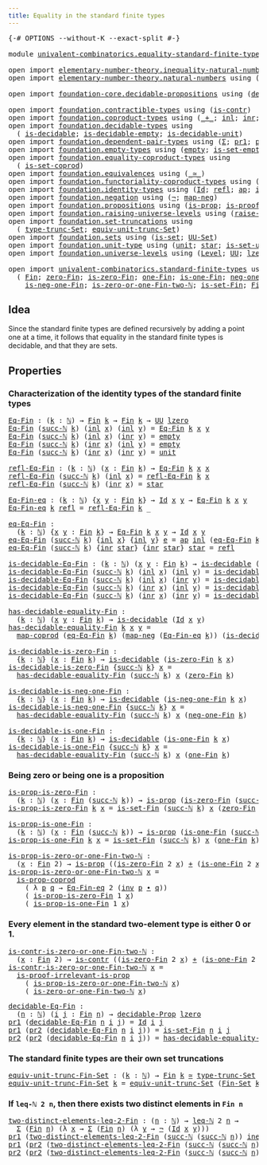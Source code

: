 ```yaml
---
title: Equality in the standard finite types
---
```


<pre class="Agda"><a id="63" class="Symbol">{-#</a> <a id="67" class="Keyword">OPTIONS</a> <a id="75" class="Pragma">--without-K</a> <a id="87" class="Pragma">--exact-split</a> <a id="101" class="Symbol">#-}</a>

<a id="106" class="Keyword">module</a> <a id="113" href="univalent-combinatorics.equality-standard-finite-types.html" class="Module">univalent-combinatorics.equality-standard-finite-types</a> <a id="168" class="Keyword">where</a>

<a id="175" class="Keyword">open</a> <a id="180" class="Keyword">import</a> <a id="187" href="elementary-number-theory.inequality-natural-numbers.html" class="Module">elementary-number-theory.inequality-natural-numbers</a> <a id="239" class="Keyword">using</a> <a id="245" class="Symbol">(</a><a id="246" href="elementary-number-theory.inequality-natural-numbers.html#1662" class="Function">leq-ℕ</a><a id="251" class="Symbol">)</a>
<a id="253" class="Keyword">open</a> <a id="258" class="Keyword">import</a> <a id="265" href="elementary-number-theory.natural-numbers.html" class="Module">elementary-number-theory.natural-numbers</a> <a id="306" class="Keyword">using</a> <a id="312" class="Symbol">(</a><a id="313" href="elementary-number-theory.natural-numbers.html#1548" class="Datatype">ℕ</a><a id="314" class="Symbol">;</a> <a id="316" href="elementary-number-theory.natural-numbers.html#1569" class="InductiveConstructor">zero-ℕ</a><a id="322" class="Symbol">;</a> <a id="324" href="elementary-number-theory.natural-numbers.html#1582" class="InductiveConstructor">succ-ℕ</a><a id="330" class="Symbol">)</a>

<a id="333" class="Keyword">open</a> <a id="338" class="Keyword">import</a> <a id="345" href="foundation-core.decidable-propositions.html" class="Module">foundation-core.decidable-propositions</a> <a id="384" class="Keyword">using</a> <a id="390" class="Symbol">(</a><a id="391" href="foundation-core.decidable-propositions.html#646" class="Function">decidable-Prop</a><a id="405" class="Symbol">)</a>

<a id="408" class="Keyword">open</a> <a id="413" class="Keyword">import</a> <a id="420" href="foundation.contractible-types.html" class="Module">foundation.contractible-types</a> <a id="450" class="Keyword">using</a> <a id="456" class="Symbol">(</a><a id="457" href="foundation-core.contractible-types.html#1006" class="Function">is-contr</a><a id="465" class="Symbol">)</a>
<a id="467" class="Keyword">open</a> <a id="472" class="Keyword">import</a> <a id="479" href="foundation.coproduct-types.html" class="Module">foundation.coproduct-types</a> <a id="506" class="Keyword">using</a> <a id="512" class="Symbol">(</a><a id="513" href="foundation.coproduct-types.html#1181" class="Datatype Operator">_+_</a><a id="516" class="Symbol">;</a> <a id="518" href="foundation.coproduct-types.html#1249" class="InductiveConstructor">inl</a><a id="521" class="Symbol">;</a> <a id="523" href="foundation.coproduct-types.html#1267" class="InductiveConstructor">inr</a><a id="526" class="Symbol">;</a> <a id="528" href="foundation.coproduct-types.html#5784" class="Function">is-prop-coprod</a><a id="542" class="Symbol">;</a> <a id="544" href="foundation.coproduct-types.html#2610" class="Function">neq-inr-inl</a><a id="555" class="Symbol">)</a>
<a id="557" class="Keyword">open</a> <a id="562" class="Keyword">import</a> <a id="569" href="foundation.decidable-types.html" class="Module">foundation.decidable-types</a> <a id="596" class="Keyword">using</a>
  <a id="604" class="Symbol">(</a> <a id="606" href="foundation.decidable-types.html#1915" class="Function">is-decidable</a><a id="618" class="Symbol">;</a> <a id="620" href="foundation.decidable-types.html#2804" class="Function">is-decidable-empty</a><a id="638" class="Symbol">;</a> <a id="640" href="foundation.decidable-types.html#2736" class="Function">is-decidable-unit</a><a id="657" class="Symbol">)</a>
<a id="659" class="Keyword">open</a> <a id="664" class="Keyword">import</a> <a id="671" href="foundation.dependent-pair-types.html" class="Module">foundation.dependent-pair-types</a> <a id="703" class="Keyword">using</a> <a id="709" class="Symbol">(</a><a id="710" href="foundation-core.dependent-pair-types.html#515" class="Record">Σ</a><a id="711" class="Symbol">;</a> <a id="713" href="foundation-core.dependent-pair-types.html#605" class="Field">pr1</a><a id="716" class="Symbol">;</a> <a id="718" href="foundation-core.dependent-pair-types.html#617" class="Field">pr2</a><a id="721" class="Symbol">)</a>
<a id="723" class="Keyword">open</a> <a id="728" class="Keyword">import</a> <a id="735" href="foundation.empty-types.html" class="Module">foundation.empty-types</a> <a id="758" class="Keyword">using</a> <a id="764" class="Symbol">(</a><a id="765" href="foundation-core.empty-types.html#1057" class="Datatype">empty</a><a id="770" class="Symbol">;</a> <a id="772" href="foundation-core.empty-types.html#2550" class="Function">is-set-empty</a><a id="784" class="Symbol">)</a>
<a id="786" class="Keyword">open</a> <a id="791" class="Keyword">import</a> <a id="798" href="foundation.equality-coproduct-types.html" class="Module">foundation.equality-coproduct-types</a> <a id="834" class="Keyword">using</a>
  <a id="842" class="Symbol">(</a> <a id="844" href="foundation.equality-coproduct-types.html#11021" class="Function">is-set-coprod</a><a id="857" class="Symbol">)</a>
<a id="859" class="Keyword">open</a> <a id="864" class="Keyword">import</a> <a id="871" href="foundation.equivalences.html" class="Module">foundation.equivalences</a> <a id="895" class="Keyword">using</a> <a id="901" class="Symbol">(</a><a id="902" href="foundation-core.equivalences.html#1621" class="Function Operator">_≃_</a><a id="905" class="Symbol">)</a>
<a id="907" class="Keyword">open</a> <a id="912" class="Keyword">import</a> <a id="919" href="foundation.functoriality-coproduct-types.html" class="Module">foundation.functoriality-coproduct-types</a> <a id="960" class="Keyword">using</a> <a id="966" class="Symbol">(</a><a id="967" href="foundation.functoriality-coproduct-types.html#2199" class="Function">map-coprod</a><a id="977" class="Symbol">)</a>
<a id="979" class="Keyword">open</a> <a id="984" class="Keyword">import</a> <a id="991" href="foundation.identity-types.html" class="Module">foundation.identity-types</a> <a id="1017" class="Keyword">using</a> <a id="1023" class="Symbol">(</a><a id="1024" href="foundation-core.identity-types.html#1767" class="Datatype">Id</a><a id="1026" class="Symbol">;</a> <a id="1028" href="foundation-core.identity-types.html#1820" class="InductiveConstructor">refl</a><a id="1032" class="Symbol">;</a> <a id="1034" href="foundation-core.identity-types.html#4003" class="Function">ap</a><a id="1036" class="Symbol">;</a> <a id="1038" href="foundation-core.identity-types.html#2729" class="Function">inv</a><a id="1041" class="Symbol">;</a> <a id="1043" href="foundation-core.identity-types.html#2425" class="Function Operator">_∙_</a><a id="1046" class="Symbol">)</a>
<a id="1048" class="Keyword">open</a> <a id="1053" class="Keyword">import</a> <a id="1060" href="foundation.negation.html" class="Module">foundation.negation</a> <a id="1080" class="Keyword">using</a> <a id="1086" class="Symbol">(</a><a id="1087" href="foundation-core.negation.html#465" class="Function">¬</a><a id="1088" class="Symbol">;</a> <a id="1090" href="foundation-core.negation.html#512" class="Function">map-neg</a><a id="1097" class="Symbol">)</a>
<a id="1099" class="Keyword">open</a> <a id="1104" class="Keyword">import</a> <a id="1111" href="foundation.propositions.html" class="Module">foundation.propositions</a> <a id="1135" class="Keyword">using</a> <a id="1141" class="Symbol">(</a><a id="1142" href="foundation-core.propositions.html#1309" class="Function">is-prop</a><a id="1149" class="Symbol">;</a> <a id="1151" href="foundation-core.propositions.html#3047" class="Function">is-proof-irrelevant-is-prop</a><a id="1178" class="Symbol">)</a>
<a id="1180" class="Keyword">open</a> <a id="1185" class="Keyword">import</a> <a id="1192" href="foundation.raising-universe-levels.html" class="Module">foundation.raising-universe-levels</a> <a id="1227" class="Keyword">using</a> <a id="1233" class="Symbol">(</a><a id="1234" href="foundation.raising-universe-levels.html#2149" class="Function">raise-Set</a><a id="1243" class="Symbol">)</a>
<a id="1245" class="Keyword">open</a> <a id="1250" class="Keyword">import</a> <a id="1257" href="foundation.set-truncations.html" class="Module">foundation.set-truncations</a> <a id="1284" class="Keyword">using</a>
  <a id="1292" class="Symbol">(</a> <a id="1294" href="foundation.set-truncations.html#4010" class="Function">type-trunc-Set</a><a id="1308" class="Symbol">;</a> <a id="1310" href="foundation.set-truncations.html#14197" class="Function">equiv-unit-trunc-Set</a><a id="1330" class="Symbol">)</a>
<a id="1332" class="Keyword">open</a> <a id="1337" class="Keyword">import</a> <a id="1344" href="foundation.sets.html" class="Module">foundation.sets</a> <a id="1360" class="Keyword">using</a> <a id="1366" class="Symbol">(</a><a id="1367" href="foundation-core.sets.html#1113" class="Function">is-set</a><a id="1373" class="Symbol">;</a> <a id="1375" href="foundation-core.sets.html#1190" class="Function">UU-Set</a><a id="1381" class="Symbol">)</a>
<a id="1383" class="Keyword">open</a> <a id="1388" class="Keyword">import</a> <a id="1395" href="foundation.unit-type.html" class="Module">foundation.unit-type</a> <a id="1416" class="Keyword">using</a> <a id="1422" class="Symbol">(</a><a id="1423" href="foundation.unit-type.html#1084" class="Datatype">unit</a><a id="1427" class="Symbol">;</a> <a id="1429" href="foundation.unit-type.html#1108" class="InductiveConstructor">star</a><a id="1433" class="Symbol">;</a> <a id="1435" href="foundation.unit-type.html#3103" class="Function">is-set-unit</a><a id="1446" class="Symbol">)</a>
<a id="1448" class="Keyword">open</a> <a id="1453" class="Keyword">import</a> <a id="1460" href="foundation.universe-levels.html" class="Module">foundation.universe-levels</a> <a id="1487" class="Keyword">using</a> <a id="1493" class="Symbol">(</a><a id="1494" href="Agda.Primitive.html#597" class="Postulate">Level</a><a id="1499" class="Symbol">;</a> <a id="1501" href="foundation-core.universe-levels.html#235" class="Primitive">UU</a><a id="1503" class="Symbol">;</a> <a id="1505" href="Agda.Primitive.html#764" class="Primitive">lzero</a><a id="1510" class="Symbol">)</a>

<a id="1513" class="Keyword">open</a> <a id="1518" class="Keyword">import</a> <a id="1525" href="univalent-combinatorics.standard-finite-types.html" class="Module">univalent-combinatorics.standard-finite-types</a> <a id="1571" class="Keyword">using</a>
  <a id="1579" class="Symbol">(</a> <a id="1581" href="univalent-combinatorics.standard-finite-types.html#2392" class="Function">Fin</a><a id="1584" class="Symbol">;</a> <a id="1586" href="univalent-combinatorics.standard-finite-types.html#6791" class="Function">zero-Fin</a><a id="1594" class="Symbol">;</a> <a id="1596" href="univalent-combinatorics.standard-finite-types.html#6894" class="Function">is-zero-Fin</a><a id="1607" class="Symbol">;</a> <a id="1609" href="univalent-combinatorics.standard-finite-types.html#8189" class="Function">one-Fin</a><a id="1616" class="Symbol">;</a> <a id="1618" href="univalent-combinatorics.standard-finite-types.html#8270" class="Function">is-one-Fin</a><a id="1628" class="Symbol">;</a> <a id="1630" href="univalent-combinatorics.standard-finite-types.html#2711" class="Function">neg-one-Fin</a><a id="1641" class="Symbol">;</a>
    <a id="1647" href="univalent-combinatorics.standard-finite-types.html#2776" class="Function">is-neg-one-Fin</a><a id="1661" class="Symbol">;</a> <a id="1663" href="univalent-combinatorics.standard-finite-types.html#8354" class="Function">is-zero-or-one-Fin-two-ℕ</a><a id="1687" class="Symbol">;</a> <a id="1689" href="univalent-combinatorics.standard-finite-types.html#2441" class="Function">is-set-Fin</a><a id="1699" class="Symbol">;</a> <a id="1701" href="univalent-combinatorics.standard-finite-types.html#2284" class="Function">Fin-Set</a><a id="1708" class="Symbol">)</a>
</pre>
## Idea

Since the standard finite types are defined recursively by adding a point one at a time, it follows that equality in the standard finite types is decidable, and that they are sets.

## Properties

### Characterization of the identity types of the standard finite types

<pre class="Agda"><a id="Eq-Fin"></a><a id="2002" href="univalent-combinatorics.equality-standard-finite-types.html#2002" class="Function">Eq-Fin</a> <a id="2009" class="Symbol">:</a> <a id="2011" class="Symbol">(</a><a id="2012" href="univalent-combinatorics.equality-standard-finite-types.html#2012" class="Bound">k</a> <a id="2014" class="Symbol">:</a> <a id="2016" href="elementary-number-theory.natural-numbers.html#1548" class="Datatype">ℕ</a><a id="2017" class="Symbol">)</a> <a id="2019" class="Symbol">→</a> <a id="2021" href="univalent-combinatorics.standard-finite-types.html#2392" class="Function">Fin</a> <a id="2025" href="univalent-combinatorics.equality-standard-finite-types.html#2012" class="Bound">k</a> <a id="2027" class="Symbol">→</a> <a id="2029" href="univalent-combinatorics.standard-finite-types.html#2392" class="Function">Fin</a> <a id="2033" href="univalent-combinatorics.equality-standard-finite-types.html#2012" class="Bound">k</a> <a id="2035" class="Symbol">→</a> <a id="2037" href="foundation-core.universe-levels.html#235" class="Primitive">UU</a> <a id="2040" href="Agda.Primitive.html#764" class="Primitive">lzero</a>
<a id="2046" href="univalent-combinatorics.equality-standard-finite-types.html#2002" class="Function">Eq-Fin</a> <a id="2053" class="Symbol">(</a><a id="2054" href="elementary-number-theory.natural-numbers.html#1582" class="InductiveConstructor">succ-ℕ</a> <a id="2061" href="univalent-combinatorics.equality-standard-finite-types.html#2061" class="Bound">k</a><a id="2062" class="Symbol">)</a> <a id="2064" class="Symbol">(</a><a id="2065" href="foundation.coproduct-types.html#1249" class="InductiveConstructor">inl</a> <a id="2069" href="univalent-combinatorics.equality-standard-finite-types.html#2069" class="Bound">x</a><a id="2070" class="Symbol">)</a> <a id="2072" class="Symbol">(</a><a id="2073" href="foundation.coproduct-types.html#1249" class="InductiveConstructor">inl</a> <a id="2077" href="univalent-combinatorics.equality-standard-finite-types.html#2077" class="Bound">y</a><a id="2078" class="Symbol">)</a> <a id="2080" class="Symbol">=</a> <a id="2082" href="univalent-combinatorics.equality-standard-finite-types.html#2002" class="Function">Eq-Fin</a> <a id="2089" href="univalent-combinatorics.equality-standard-finite-types.html#2061" class="Bound">k</a> <a id="2091" href="univalent-combinatorics.equality-standard-finite-types.html#2069" class="Bound">x</a> <a id="2093" href="univalent-combinatorics.equality-standard-finite-types.html#2077" class="Bound">y</a>
<a id="2095" href="univalent-combinatorics.equality-standard-finite-types.html#2002" class="Function">Eq-Fin</a> <a id="2102" class="Symbol">(</a><a id="2103" href="elementary-number-theory.natural-numbers.html#1582" class="InductiveConstructor">succ-ℕ</a> <a id="2110" href="univalent-combinatorics.equality-standard-finite-types.html#2110" class="Bound">k</a><a id="2111" class="Symbol">)</a> <a id="2113" class="Symbol">(</a><a id="2114" href="foundation.coproduct-types.html#1249" class="InductiveConstructor">inl</a> <a id="2118" href="univalent-combinatorics.equality-standard-finite-types.html#2118" class="Bound">x</a><a id="2119" class="Symbol">)</a> <a id="2121" class="Symbol">(</a><a id="2122" href="foundation.coproduct-types.html#1267" class="InductiveConstructor">inr</a> <a id="2126" href="univalent-combinatorics.equality-standard-finite-types.html#2126" class="Bound">y</a><a id="2127" class="Symbol">)</a> <a id="2129" class="Symbol">=</a> <a id="2131" href="foundation-core.empty-types.html#1057" class="Datatype">empty</a>
<a id="2137" href="univalent-combinatorics.equality-standard-finite-types.html#2002" class="Function">Eq-Fin</a> <a id="2144" class="Symbol">(</a><a id="2145" href="elementary-number-theory.natural-numbers.html#1582" class="InductiveConstructor">succ-ℕ</a> <a id="2152" href="univalent-combinatorics.equality-standard-finite-types.html#2152" class="Bound">k</a><a id="2153" class="Symbol">)</a> <a id="2155" class="Symbol">(</a><a id="2156" href="foundation.coproduct-types.html#1267" class="InductiveConstructor">inr</a> <a id="2160" href="univalent-combinatorics.equality-standard-finite-types.html#2160" class="Bound">x</a><a id="2161" class="Symbol">)</a> <a id="2163" class="Symbol">(</a><a id="2164" href="foundation.coproduct-types.html#1249" class="InductiveConstructor">inl</a> <a id="2168" href="univalent-combinatorics.equality-standard-finite-types.html#2168" class="Bound">y</a><a id="2169" class="Symbol">)</a> <a id="2171" class="Symbol">=</a> <a id="2173" href="foundation-core.empty-types.html#1057" class="Datatype">empty</a>
<a id="2179" href="univalent-combinatorics.equality-standard-finite-types.html#2002" class="Function">Eq-Fin</a> <a id="2186" class="Symbol">(</a><a id="2187" href="elementary-number-theory.natural-numbers.html#1582" class="InductiveConstructor">succ-ℕ</a> <a id="2194" href="univalent-combinatorics.equality-standard-finite-types.html#2194" class="Bound">k</a><a id="2195" class="Symbol">)</a> <a id="2197" class="Symbol">(</a><a id="2198" href="foundation.coproduct-types.html#1267" class="InductiveConstructor">inr</a> <a id="2202" href="univalent-combinatorics.equality-standard-finite-types.html#2202" class="Bound">x</a><a id="2203" class="Symbol">)</a> <a id="2205" class="Symbol">(</a><a id="2206" href="foundation.coproduct-types.html#1267" class="InductiveConstructor">inr</a> <a id="2210" href="univalent-combinatorics.equality-standard-finite-types.html#2210" class="Bound">y</a><a id="2211" class="Symbol">)</a> <a id="2213" class="Symbol">=</a> <a id="2215" href="foundation.unit-type.html#1084" class="Datatype">unit</a>

<a id="refl-Eq-Fin"></a><a id="2221" href="univalent-combinatorics.equality-standard-finite-types.html#2221" class="Function">refl-Eq-Fin</a> <a id="2233" class="Symbol">:</a> <a id="2235" class="Symbol">(</a><a id="2236" href="univalent-combinatorics.equality-standard-finite-types.html#2236" class="Bound">k</a> <a id="2238" class="Symbol">:</a> <a id="2240" href="elementary-number-theory.natural-numbers.html#1548" class="Datatype">ℕ</a><a id="2241" class="Symbol">)</a> <a id="2243" class="Symbol">(</a><a id="2244" href="univalent-combinatorics.equality-standard-finite-types.html#2244" class="Bound">x</a> <a id="2246" class="Symbol">:</a> <a id="2248" href="univalent-combinatorics.standard-finite-types.html#2392" class="Function">Fin</a> <a id="2252" href="univalent-combinatorics.equality-standard-finite-types.html#2236" class="Bound">k</a><a id="2253" class="Symbol">)</a> <a id="2255" class="Symbol">→</a> <a id="2257" href="univalent-combinatorics.equality-standard-finite-types.html#2002" class="Function">Eq-Fin</a> <a id="2264" href="univalent-combinatorics.equality-standard-finite-types.html#2236" class="Bound">k</a> <a id="2266" href="univalent-combinatorics.equality-standard-finite-types.html#2244" class="Bound">x</a> <a id="2268" href="univalent-combinatorics.equality-standard-finite-types.html#2244" class="Bound">x</a>
<a id="2270" href="univalent-combinatorics.equality-standard-finite-types.html#2221" class="Function">refl-Eq-Fin</a> <a id="2282" class="Symbol">(</a><a id="2283" href="elementary-number-theory.natural-numbers.html#1582" class="InductiveConstructor">succ-ℕ</a> <a id="2290" href="univalent-combinatorics.equality-standard-finite-types.html#2290" class="Bound">k</a><a id="2291" class="Symbol">)</a> <a id="2293" class="Symbol">(</a><a id="2294" href="foundation.coproduct-types.html#1249" class="InductiveConstructor">inl</a> <a id="2298" href="univalent-combinatorics.equality-standard-finite-types.html#2298" class="Bound">x</a><a id="2299" class="Symbol">)</a> <a id="2301" class="Symbol">=</a> <a id="2303" href="univalent-combinatorics.equality-standard-finite-types.html#2221" class="Function">refl-Eq-Fin</a> <a id="2315" href="univalent-combinatorics.equality-standard-finite-types.html#2290" class="Bound">k</a> <a id="2317" href="univalent-combinatorics.equality-standard-finite-types.html#2298" class="Bound">x</a>
<a id="2319" href="univalent-combinatorics.equality-standard-finite-types.html#2221" class="Function">refl-Eq-Fin</a> <a id="2331" class="Symbol">(</a><a id="2332" href="elementary-number-theory.natural-numbers.html#1582" class="InductiveConstructor">succ-ℕ</a> <a id="2339" href="univalent-combinatorics.equality-standard-finite-types.html#2339" class="Bound">k</a><a id="2340" class="Symbol">)</a> <a id="2342" class="Symbol">(</a><a id="2343" href="foundation.coproduct-types.html#1267" class="InductiveConstructor">inr</a> <a id="2347" href="univalent-combinatorics.equality-standard-finite-types.html#2347" class="Bound">x</a><a id="2348" class="Symbol">)</a> <a id="2350" class="Symbol">=</a> <a id="2352" href="foundation.unit-type.html#1108" class="InductiveConstructor">star</a>

<a id="Eq-Fin-eq"></a><a id="2358" href="univalent-combinatorics.equality-standard-finite-types.html#2358" class="Function">Eq-Fin-eq</a> <a id="2368" class="Symbol">:</a> <a id="2370" class="Symbol">(</a><a id="2371" href="univalent-combinatorics.equality-standard-finite-types.html#2371" class="Bound">k</a> <a id="2373" class="Symbol">:</a> <a id="2375" href="elementary-number-theory.natural-numbers.html#1548" class="Datatype">ℕ</a><a id="2376" class="Symbol">)</a> <a id="2378" class="Symbol">{</a><a id="2379" href="univalent-combinatorics.equality-standard-finite-types.html#2379" class="Bound">x</a> <a id="2381" href="univalent-combinatorics.equality-standard-finite-types.html#2381" class="Bound">y</a> <a id="2383" class="Symbol">:</a> <a id="2385" href="univalent-combinatorics.standard-finite-types.html#2392" class="Function">Fin</a> <a id="2389" href="univalent-combinatorics.equality-standard-finite-types.html#2371" class="Bound">k</a><a id="2390" class="Symbol">}</a> <a id="2392" class="Symbol">→</a> <a id="2394" href="foundation-core.identity-types.html#1767" class="Datatype">Id</a> <a id="2397" href="univalent-combinatorics.equality-standard-finite-types.html#2379" class="Bound">x</a> <a id="2399" href="univalent-combinatorics.equality-standard-finite-types.html#2381" class="Bound">y</a> <a id="2401" class="Symbol">→</a> <a id="2403" href="univalent-combinatorics.equality-standard-finite-types.html#2002" class="Function">Eq-Fin</a> <a id="2410" href="univalent-combinatorics.equality-standard-finite-types.html#2371" class="Bound">k</a> <a id="2412" href="univalent-combinatorics.equality-standard-finite-types.html#2379" class="Bound">x</a> <a id="2414" href="univalent-combinatorics.equality-standard-finite-types.html#2381" class="Bound">y</a>
<a id="2416" href="univalent-combinatorics.equality-standard-finite-types.html#2358" class="Function">Eq-Fin-eq</a> <a id="2426" href="univalent-combinatorics.equality-standard-finite-types.html#2426" class="Bound">k</a> <a id="2428" href="foundation-core.identity-types.html#1820" class="InductiveConstructor">refl</a> <a id="2433" class="Symbol">=</a> <a id="2435" href="univalent-combinatorics.equality-standard-finite-types.html#2221" class="Function">refl-Eq-Fin</a> <a id="2447" href="univalent-combinatorics.equality-standard-finite-types.html#2426" class="Bound">k</a> <a id="2449" class="Symbol">_</a>

<a id="eq-Eq-Fin"></a><a id="2452" href="univalent-combinatorics.equality-standard-finite-types.html#2452" class="Function">eq-Eq-Fin</a> <a id="2462" class="Symbol">:</a>
  <a id="2466" class="Symbol">(</a><a id="2467" href="univalent-combinatorics.equality-standard-finite-types.html#2467" class="Bound">k</a> <a id="2469" class="Symbol">:</a> <a id="2471" href="elementary-number-theory.natural-numbers.html#1548" class="Datatype">ℕ</a><a id="2472" class="Symbol">)</a> <a id="2474" class="Symbol">{</a><a id="2475" href="univalent-combinatorics.equality-standard-finite-types.html#2475" class="Bound">x</a> <a id="2477" href="univalent-combinatorics.equality-standard-finite-types.html#2477" class="Bound">y</a> <a id="2479" class="Symbol">:</a> <a id="2481" href="univalent-combinatorics.standard-finite-types.html#2392" class="Function">Fin</a> <a id="2485" href="univalent-combinatorics.equality-standard-finite-types.html#2467" class="Bound">k</a><a id="2486" class="Symbol">}</a> <a id="2488" class="Symbol">→</a> <a id="2490" href="univalent-combinatorics.equality-standard-finite-types.html#2002" class="Function">Eq-Fin</a> <a id="2497" href="univalent-combinatorics.equality-standard-finite-types.html#2467" class="Bound">k</a> <a id="2499" href="univalent-combinatorics.equality-standard-finite-types.html#2475" class="Bound">x</a> <a id="2501" href="univalent-combinatorics.equality-standard-finite-types.html#2477" class="Bound">y</a> <a id="2503" class="Symbol">→</a> <a id="2505" href="foundation-core.identity-types.html#1767" class="Datatype">Id</a> <a id="2508" href="univalent-combinatorics.equality-standard-finite-types.html#2475" class="Bound">x</a> <a id="2510" href="univalent-combinatorics.equality-standard-finite-types.html#2477" class="Bound">y</a>
<a id="2512" href="univalent-combinatorics.equality-standard-finite-types.html#2452" class="Function">eq-Eq-Fin</a> <a id="2522" class="Symbol">(</a><a id="2523" href="elementary-number-theory.natural-numbers.html#1582" class="InductiveConstructor">succ-ℕ</a> <a id="2530" href="univalent-combinatorics.equality-standard-finite-types.html#2530" class="Bound">k</a><a id="2531" class="Symbol">)</a> <a id="2533" class="Symbol">{</a><a id="2534" href="foundation.coproduct-types.html#1249" class="InductiveConstructor">inl</a> <a id="2538" href="univalent-combinatorics.equality-standard-finite-types.html#2538" class="Bound">x</a><a id="2539" class="Symbol">}</a> <a id="2541" class="Symbol">{</a><a id="2542" href="foundation.coproduct-types.html#1249" class="InductiveConstructor">inl</a> <a id="2546" href="univalent-combinatorics.equality-standard-finite-types.html#2546" class="Bound">y</a><a id="2547" class="Symbol">}</a> <a id="2549" href="univalent-combinatorics.equality-standard-finite-types.html#2549" class="Bound">e</a> <a id="2551" class="Symbol">=</a> <a id="2553" href="foundation-core.identity-types.html#4003" class="Function">ap</a> <a id="2556" href="foundation.coproduct-types.html#1249" class="InductiveConstructor">inl</a> <a id="2560" class="Symbol">(</a><a id="2561" href="univalent-combinatorics.equality-standard-finite-types.html#2452" class="Function">eq-Eq-Fin</a> <a id="2571" href="univalent-combinatorics.equality-standard-finite-types.html#2530" class="Bound">k</a> <a id="2573" href="univalent-combinatorics.equality-standard-finite-types.html#2549" class="Bound">e</a><a id="2574" class="Symbol">)</a>
<a id="2576" href="univalent-combinatorics.equality-standard-finite-types.html#2452" class="Function">eq-Eq-Fin</a> <a id="2586" class="Symbol">(</a><a id="2587" href="elementary-number-theory.natural-numbers.html#1582" class="InductiveConstructor">succ-ℕ</a> <a id="2594" href="univalent-combinatorics.equality-standard-finite-types.html#2594" class="Bound">k</a><a id="2595" class="Symbol">)</a> <a id="2597" class="Symbol">{</a><a id="2598" href="foundation.coproduct-types.html#1267" class="InductiveConstructor">inr</a> <a id="2602" href="foundation.unit-type.html#1108" class="InductiveConstructor">star</a><a id="2606" class="Symbol">}</a> <a id="2608" class="Symbol">{</a><a id="2609" href="foundation.coproduct-types.html#1267" class="InductiveConstructor">inr</a> <a id="2613" href="foundation.unit-type.html#1108" class="InductiveConstructor">star</a><a id="2617" class="Symbol">}</a> <a id="2619" href="foundation.unit-type.html#1108" class="InductiveConstructor">star</a> <a id="2624" class="Symbol">=</a> <a id="2626" href="foundation-core.identity-types.html#1820" class="InductiveConstructor">refl</a>

<a id="is-decidable-Eq-Fin"></a><a id="2632" href="univalent-combinatorics.equality-standard-finite-types.html#2632" class="Function">is-decidable-Eq-Fin</a> <a id="2652" class="Symbol">:</a> <a id="2654" class="Symbol">(</a><a id="2655" href="univalent-combinatorics.equality-standard-finite-types.html#2655" class="Bound">k</a> <a id="2657" class="Symbol">:</a> <a id="2659" href="elementary-number-theory.natural-numbers.html#1548" class="Datatype">ℕ</a><a id="2660" class="Symbol">)</a> <a id="2662" class="Symbol">(</a><a id="2663" href="univalent-combinatorics.equality-standard-finite-types.html#2663" class="Bound">x</a> <a id="2665" href="univalent-combinatorics.equality-standard-finite-types.html#2665" class="Bound">y</a> <a id="2667" class="Symbol">:</a> <a id="2669" href="univalent-combinatorics.standard-finite-types.html#2392" class="Function">Fin</a> <a id="2673" href="univalent-combinatorics.equality-standard-finite-types.html#2655" class="Bound">k</a><a id="2674" class="Symbol">)</a> <a id="2676" class="Symbol">→</a> <a id="2678" href="foundation.decidable-types.html#1915" class="Function">is-decidable</a> <a id="2691" class="Symbol">(</a><a id="2692" href="univalent-combinatorics.equality-standard-finite-types.html#2002" class="Function">Eq-Fin</a> <a id="2699" href="univalent-combinatorics.equality-standard-finite-types.html#2655" class="Bound">k</a> <a id="2701" href="univalent-combinatorics.equality-standard-finite-types.html#2663" class="Bound">x</a> <a id="2703" href="univalent-combinatorics.equality-standard-finite-types.html#2665" class="Bound">y</a><a id="2704" class="Symbol">)</a>
<a id="2706" href="univalent-combinatorics.equality-standard-finite-types.html#2632" class="Function">is-decidable-Eq-Fin</a> <a id="2726" class="Symbol">(</a><a id="2727" href="elementary-number-theory.natural-numbers.html#1582" class="InductiveConstructor">succ-ℕ</a> <a id="2734" href="univalent-combinatorics.equality-standard-finite-types.html#2734" class="Bound">k</a><a id="2735" class="Symbol">)</a> <a id="2737" class="Symbol">(</a><a id="2738" href="foundation.coproduct-types.html#1249" class="InductiveConstructor">inl</a> <a id="2742" href="univalent-combinatorics.equality-standard-finite-types.html#2742" class="Bound">x</a><a id="2743" class="Symbol">)</a> <a id="2745" class="Symbol">(</a><a id="2746" href="foundation.coproduct-types.html#1249" class="InductiveConstructor">inl</a> <a id="2750" href="univalent-combinatorics.equality-standard-finite-types.html#2750" class="Bound">y</a><a id="2751" class="Symbol">)</a> <a id="2753" class="Symbol">=</a> <a id="2755" href="univalent-combinatorics.equality-standard-finite-types.html#2632" class="Function">is-decidable-Eq-Fin</a> <a id="2775" href="univalent-combinatorics.equality-standard-finite-types.html#2734" class="Bound">k</a> <a id="2777" href="univalent-combinatorics.equality-standard-finite-types.html#2742" class="Bound">x</a> <a id="2779" href="univalent-combinatorics.equality-standard-finite-types.html#2750" class="Bound">y</a>
<a id="2781" href="univalent-combinatorics.equality-standard-finite-types.html#2632" class="Function">is-decidable-Eq-Fin</a> <a id="2801" class="Symbol">(</a><a id="2802" href="elementary-number-theory.natural-numbers.html#1582" class="InductiveConstructor">succ-ℕ</a> <a id="2809" href="univalent-combinatorics.equality-standard-finite-types.html#2809" class="Bound">k</a><a id="2810" class="Symbol">)</a> <a id="2812" class="Symbol">(</a><a id="2813" href="foundation.coproduct-types.html#1249" class="InductiveConstructor">inl</a> <a id="2817" href="univalent-combinatorics.equality-standard-finite-types.html#2817" class="Bound">x</a><a id="2818" class="Symbol">)</a> <a id="2820" class="Symbol">(</a><a id="2821" href="foundation.coproduct-types.html#1267" class="InductiveConstructor">inr</a> <a id="2825" href="univalent-combinatorics.equality-standard-finite-types.html#2825" class="Bound">y</a><a id="2826" class="Symbol">)</a> <a id="2828" class="Symbol">=</a> <a id="2830" href="foundation.decidable-types.html#2804" class="Function">is-decidable-empty</a>
<a id="2849" href="univalent-combinatorics.equality-standard-finite-types.html#2632" class="Function">is-decidable-Eq-Fin</a> <a id="2869" class="Symbol">(</a><a id="2870" href="elementary-number-theory.natural-numbers.html#1582" class="InductiveConstructor">succ-ℕ</a> <a id="2877" href="univalent-combinatorics.equality-standard-finite-types.html#2877" class="Bound">k</a><a id="2878" class="Symbol">)</a> <a id="2880" class="Symbol">(</a><a id="2881" href="foundation.coproduct-types.html#1267" class="InductiveConstructor">inr</a> <a id="2885" href="univalent-combinatorics.equality-standard-finite-types.html#2885" class="Bound">x</a><a id="2886" class="Symbol">)</a> <a id="2888" class="Symbol">(</a><a id="2889" href="foundation.coproduct-types.html#1249" class="InductiveConstructor">inl</a> <a id="2893" href="univalent-combinatorics.equality-standard-finite-types.html#2893" class="Bound">y</a><a id="2894" class="Symbol">)</a> <a id="2896" class="Symbol">=</a> <a id="2898" href="foundation.decidable-types.html#2804" class="Function">is-decidable-empty</a>
<a id="2917" href="univalent-combinatorics.equality-standard-finite-types.html#2632" class="Function">is-decidable-Eq-Fin</a> <a id="2937" class="Symbol">(</a><a id="2938" href="elementary-number-theory.natural-numbers.html#1582" class="InductiveConstructor">succ-ℕ</a> <a id="2945" href="univalent-combinatorics.equality-standard-finite-types.html#2945" class="Bound">k</a><a id="2946" class="Symbol">)</a> <a id="2948" class="Symbol">(</a><a id="2949" href="foundation.coproduct-types.html#1267" class="InductiveConstructor">inr</a> <a id="2953" href="univalent-combinatorics.equality-standard-finite-types.html#2953" class="Bound">x</a><a id="2954" class="Symbol">)</a> <a id="2956" class="Symbol">(</a><a id="2957" href="foundation.coproduct-types.html#1267" class="InductiveConstructor">inr</a> <a id="2961" href="univalent-combinatorics.equality-standard-finite-types.html#2961" class="Bound">y</a><a id="2962" class="Symbol">)</a> <a id="2964" class="Symbol">=</a> <a id="2966" href="foundation.decidable-types.html#2736" class="Function">is-decidable-unit</a>

<a id="has-decidable-equality-Fin"></a><a id="2985" href="univalent-combinatorics.equality-standard-finite-types.html#2985" class="Function">has-decidable-equality-Fin</a> <a id="3012" class="Symbol">:</a>
  <a id="3016" class="Symbol">(</a><a id="3017" href="univalent-combinatorics.equality-standard-finite-types.html#3017" class="Bound">k</a> <a id="3019" class="Symbol">:</a> <a id="3021" href="elementary-number-theory.natural-numbers.html#1548" class="Datatype">ℕ</a><a id="3022" class="Symbol">)</a> <a id="3024" class="Symbol">(</a><a id="3025" href="univalent-combinatorics.equality-standard-finite-types.html#3025" class="Bound">x</a> <a id="3027" href="univalent-combinatorics.equality-standard-finite-types.html#3027" class="Bound">y</a> <a id="3029" class="Symbol">:</a> <a id="3031" href="univalent-combinatorics.standard-finite-types.html#2392" class="Function">Fin</a> <a id="3035" href="univalent-combinatorics.equality-standard-finite-types.html#3017" class="Bound">k</a><a id="3036" class="Symbol">)</a> <a id="3038" class="Symbol">→</a> <a id="3040" href="foundation.decidable-types.html#1915" class="Function">is-decidable</a> <a id="3053" class="Symbol">(</a><a id="3054" href="foundation-core.identity-types.html#1767" class="Datatype">Id</a> <a id="3057" href="univalent-combinatorics.equality-standard-finite-types.html#3025" class="Bound">x</a> <a id="3059" href="univalent-combinatorics.equality-standard-finite-types.html#3027" class="Bound">y</a><a id="3060" class="Symbol">)</a>
<a id="3062" href="univalent-combinatorics.equality-standard-finite-types.html#2985" class="Function">has-decidable-equality-Fin</a> <a id="3089" href="univalent-combinatorics.equality-standard-finite-types.html#3089" class="Bound">k</a> <a id="3091" href="univalent-combinatorics.equality-standard-finite-types.html#3091" class="Bound">x</a> <a id="3093" href="univalent-combinatorics.equality-standard-finite-types.html#3093" class="Bound">y</a> <a id="3095" class="Symbol">=</a>
  <a id="3099" href="foundation.functoriality-coproduct-types.html#2199" class="Function">map-coprod</a> <a id="3110" class="Symbol">(</a><a id="3111" href="univalent-combinatorics.equality-standard-finite-types.html#2452" class="Function">eq-Eq-Fin</a> <a id="3121" href="univalent-combinatorics.equality-standard-finite-types.html#3089" class="Bound">k</a><a id="3122" class="Symbol">)</a> <a id="3124" class="Symbol">(</a><a id="3125" href="foundation-core.negation.html#512" class="Function">map-neg</a> <a id="3133" class="Symbol">(</a><a id="3134" href="univalent-combinatorics.equality-standard-finite-types.html#2358" class="Function">Eq-Fin-eq</a> <a id="3144" href="univalent-combinatorics.equality-standard-finite-types.html#3089" class="Bound">k</a><a id="3145" class="Symbol">))</a> <a id="3148" class="Symbol">(</a><a id="3149" href="univalent-combinatorics.equality-standard-finite-types.html#2632" class="Function">is-decidable-Eq-Fin</a> <a id="3169" href="univalent-combinatorics.equality-standard-finite-types.html#3089" class="Bound">k</a> <a id="3171" href="univalent-combinatorics.equality-standard-finite-types.html#3091" class="Bound">x</a> <a id="3173" href="univalent-combinatorics.equality-standard-finite-types.html#3093" class="Bound">y</a><a id="3174" class="Symbol">)</a>

<a id="is-decidable-is-zero-Fin"></a><a id="3177" href="univalent-combinatorics.equality-standard-finite-types.html#3177" class="Function">is-decidable-is-zero-Fin</a> <a id="3202" class="Symbol">:</a>
  <a id="3206" class="Symbol">{</a><a id="3207" href="univalent-combinatorics.equality-standard-finite-types.html#3207" class="Bound">k</a> <a id="3209" class="Symbol">:</a> <a id="3211" href="elementary-number-theory.natural-numbers.html#1548" class="Datatype">ℕ</a><a id="3212" class="Symbol">}</a> <a id="3214" class="Symbol">(</a><a id="3215" href="univalent-combinatorics.equality-standard-finite-types.html#3215" class="Bound">x</a> <a id="3217" class="Symbol">:</a> <a id="3219" href="univalent-combinatorics.standard-finite-types.html#2392" class="Function">Fin</a> <a id="3223" href="univalent-combinatorics.equality-standard-finite-types.html#3207" class="Bound">k</a><a id="3224" class="Symbol">)</a> <a id="3226" class="Symbol">→</a> <a id="3228" href="foundation.decidable-types.html#1915" class="Function">is-decidable</a> <a id="3241" class="Symbol">(</a><a id="3242" href="univalent-combinatorics.standard-finite-types.html#6894" class="Function">is-zero-Fin</a> <a id="3254" href="univalent-combinatorics.equality-standard-finite-types.html#3207" class="Bound">k</a> <a id="3256" href="univalent-combinatorics.equality-standard-finite-types.html#3215" class="Bound">x</a><a id="3257" class="Symbol">)</a>
<a id="3259" href="univalent-combinatorics.equality-standard-finite-types.html#3177" class="Function">is-decidable-is-zero-Fin</a> <a id="3284" class="Symbol">{</a><a id="3285" href="elementary-number-theory.natural-numbers.html#1582" class="InductiveConstructor">succ-ℕ</a> <a id="3292" href="univalent-combinatorics.equality-standard-finite-types.html#3292" class="Bound">k</a><a id="3293" class="Symbol">}</a> <a id="3295" href="univalent-combinatorics.equality-standard-finite-types.html#3295" class="Bound">x</a> <a id="3297" class="Symbol">=</a>
  <a id="3301" href="univalent-combinatorics.equality-standard-finite-types.html#2985" class="Function">has-decidable-equality-Fin</a> <a id="3328" class="Symbol">(</a><a id="3329" href="elementary-number-theory.natural-numbers.html#1582" class="InductiveConstructor">succ-ℕ</a> <a id="3336" href="univalent-combinatorics.equality-standard-finite-types.html#3292" class="Bound">k</a><a id="3337" class="Symbol">)</a> <a id="3339" href="univalent-combinatorics.equality-standard-finite-types.html#3295" class="Bound">x</a> <a id="3341" class="Symbol">(</a><a id="3342" href="univalent-combinatorics.standard-finite-types.html#6791" class="Function">zero-Fin</a> <a id="3351" href="univalent-combinatorics.equality-standard-finite-types.html#3292" class="Bound">k</a><a id="3352" class="Symbol">)</a>

<a id="is-decidable-is-neg-one-Fin"></a><a id="3355" href="univalent-combinatorics.equality-standard-finite-types.html#3355" class="Function">is-decidable-is-neg-one-Fin</a> <a id="3383" class="Symbol">:</a>
  <a id="3387" class="Symbol">{</a><a id="3388" href="univalent-combinatorics.equality-standard-finite-types.html#3388" class="Bound">k</a> <a id="3390" class="Symbol">:</a> <a id="3392" href="elementary-number-theory.natural-numbers.html#1548" class="Datatype">ℕ</a><a id="3393" class="Symbol">}</a> <a id="3395" class="Symbol">(</a><a id="3396" href="univalent-combinatorics.equality-standard-finite-types.html#3396" class="Bound">x</a> <a id="3398" class="Symbol">:</a> <a id="3400" href="univalent-combinatorics.standard-finite-types.html#2392" class="Function">Fin</a> <a id="3404" href="univalent-combinatorics.equality-standard-finite-types.html#3388" class="Bound">k</a><a id="3405" class="Symbol">)</a> <a id="3407" class="Symbol">→</a> <a id="3409" href="foundation.decidable-types.html#1915" class="Function">is-decidable</a> <a id="3422" class="Symbol">(</a><a id="3423" href="univalent-combinatorics.standard-finite-types.html#2776" class="Function">is-neg-one-Fin</a> <a id="3438" href="univalent-combinatorics.equality-standard-finite-types.html#3388" class="Bound">k</a> <a id="3440" href="univalent-combinatorics.equality-standard-finite-types.html#3396" class="Bound">x</a><a id="3441" class="Symbol">)</a>
<a id="3443" href="univalent-combinatorics.equality-standard-finite-types.html#3355" class="Function">is-decidable-is-neg-one-Fin</a> <a id="3471" class="Symbol">{</a><a id="3472" href="elementary-number-theory.natural-numbers.html#1582" class="InductiveConstructor">succ-ℕ</a> <a id="3479" href="univalent-combinatorics.equality-standard-finite-types.html#3479" class="Bound">k</a><a id="3480" class="Symbol">}</a> <a id="3482" href="univalent-combinatorics.equality-standard-finite-types.html#3482" class="Bound">x</a> <a id="3484" class="Symbol">=</a>
  <a id="3488" href="univalent-combinatorics.equality-standard-finite-types.html#2985" class="Function">has-decidable-equality-Fin</a> <a id="3515" class="Symbol">(</a><a id="3516" href="elementary-number-theory.natural-numbers.html#1582" class="InductiveConstructor">succ-ℕ</a> <a id="3523" href="univalent-combinatorics.equality-standard-finite-types.html#3479" class="Bound">k</a><a id="3524" class="Symbol">)</a> <a id="3526" href="univalent-combinatorics.equality-standard-finite-types.html#3482" class="Bound">x</a> <a id="3528" class="Symbol">(</a><a id="3529" href="univalent-combinatorics.standard-finite-types.html#2711" class="Function">neg-one-Fin</a> <a id="3541" href="univalent-combinatorics.equality-standard-finite-types.html#3479" class="Bound">k</a><a id="3542" class="Symbol">)</a>

<a id="is-decidable-is-one-Fin"></a><a id="3545" href="univalent-combinatorics.equality-standard-finite-types.html#3545" class="Function">is-decidable-is-one-Fin</a> <a id="3569" class="Symbol">:</a>
  <a id="3573" class="Symbol">{</a><a id="3574" href="univalent-combinatorics.equality-standard-finite-types.html#3574" class="Bound">k</a> <a id="3576" class="Symbol">:</a> <a id="3578" href="elementary-number-theory.natural-numbers.html#1548" class="Datatype">ℕ</a><a id="3579" class="Symbol">}</a> <a id="3581" class="Symbol">(</a><a id="3582" href="univalent-combinatorics.equality-standard-finite-types.html#3582" class="Bound">x</a> <a id="3584" class="Symbol">:</a> <a id="3586" href="univalent-combinatorics.standard-finite-types.html#2392" class="Function">Fin</a> <a id="3590" href="univalent-combinatorics.equality-standard-finite-types.html#3574" class="Bound">k</a><a id="3591" class="Symbol">)</a> <a id="3593" class="Symbol">→</a> <a id="3595" href="foundation.decidable-types.html#1915" class="Function">is-decidable</a> <a id="3608" class="Symbol">(</a><a id="3609" href="univalent-combinatorics.standard-finite-types.html#8270" class="Function">is-one-Fin</a> <a id="3620" href="univalent-combinatorics.equality-standard-finite-types.html#3574" class="Bound">k</a> <a id="3622" href="univalent-combinatorics.equality-standard-finite-types.html#3582" class="Bound">x</a><a id="3623" class="Symbol">)</a>
<a id="3625" href="univalent-combinatorics.equality-standard-finite-types.html#3545" class="Function">is-decidable-is-one-Fin</a> <a id="3649" class="Symbol">{</a><a id="3650" href="elementary-number-theory.natural-numbers.html#1582" class="InductiveConstructor">succ-ℕ</a> <a id="3657" href="univalent-combinatorics.equality-standard-finite-types.html#3657" class="Bound">k</a><a id="3658" class="Symbol">}</a> <a id="3660" href="univalent-combinatorics.equality-standard-finite-types.html#3660" class="Bound">x</a> <a id="3662" class="Symbol">=</a>
  <a id="3666" href="univalent-combinatorics.equality-standard-finite-types.html#2985" class="Function">has-decidable-equality-Fin</a> <a id="3693" class="Symbol">(</a><a id="3694" href="elementary-number-theory.natural-numbers.html#1582" class="InductiveConstructor">succ-ℕ</a> <a id="3701" href="univalent-combinatorics.equality-standard-finite-types.html#3657" class="Bound">k</a><a id="3702" class="Symbol">)</a> <a id="3704" href="univalent-combinatorics.equality-standard-finite-types.html#3660" class="Bound">x</a> <a id="3706" class="Symbol">(</a><a id="3707" href="univalent-combinatorics.standard-finite-types.html#8189" class="Function">one-Fin</a> <a id="3715" href="univalent-combinatorics.equality-standard-finite-types.html#3657" class="Bound">k</a><a id="3716" class="Symbol">)</a>
</pre>
### Being zero or being one is a proposition

<pre class="Agda"><a id="is-prop-is-zero-Fin"></a><a id="3777" href="univalent-combinatorics.equality-standard-finite-types.html#3777" class="Function">is-prop-is-zero-Fin</a> <a id="3797" class="Symbol">:</a>
  <a id="3801" class="Symbol">(</a><a id="3802" href="univalent-combinatorics.equality-standard-finite-types.html#3802" class="Bound">k</a> <a id="3804" class="Symbol">:</a> <a id="3806" href="elementary-number-theory.natural-numbers.html#1548" class="Datatype">ℕ</a><a id="3807" class="Symbol">)</a> <a id="3809" class="Symbol">(</a><a id="3810" href="univalent-combinatorics.equality-standard-finite-types.html#3810" class="Bound">x</a> <a id="3812" class="Symbol">:</a> <a id="3814" href="univalent-combinatorics.standard-finite-types.html#2392" class="Function">Fin</a> <a id="3818" class="Symbol">(</a><a id="3819" href="elementary-number-theory.natural-numbers.html#1582" class="InductiveConstructor">succ-ℕ</a> <a id="3826" href="univalent-combinatorics.equality-standard-finite-types.html#3802" class="Bound">k</a><a id="3827" class="Symbol">))</a> <a id="3830" class="Symbol">→</a> <a id="3832" href="foundation-core.propositions.html#1309" class="Function">is-prop</a> <a id="3840" class="Symbol">(</a><a id="3841" href="univalent-combinatorics.standard-finite-types.html#6894" class="Function">is-zero-Fin</a> <a id="3853" class="Symbol">(</a><a id="3854" href="elementary-number-theory.natural-numbers.html#1582" class="InductiveConstructor">succ-ℕ</a> <a id="3861" href="univalent-combinatorics.equality-standard-finite-types.html#3802" class="Bound">k</a><a id="3862" class="Symbol">)</a> <a id="3864" href="univalent-combinatorics.equality-standard-finite-types.html#3810" class="Bound">x</a><a id="3865" class="Symbol">)</a>
<a id="3867" href="univalent-combinatorics.equality-standard-finite-types.html#3777" class="Function">is-prop-is-zero-Fin</a> <a id="3887" href="univalent-combinatorics.equality-standard-finite-types.html#3887" class="Bound">k</a> <a id="3889" href="univalent-combinatorics.equality-standard-finite-types.html#3889" class="Bound">x</a> <a id="3891" class="Symbol">=</a> <a id="3893" href="univalent-combinatorics.standard-finite-types.html#2441" class="Function">is-set-Fin</a> <a id="3904" class="Symbol">(</a><a id="3905" href="elementary-number-theory.natural-numbers.html#1582" class="InductiveConstructor">succ-ℕ</a> <a id="3912" href="univalent-combinatorics.equality-standard-finite-types.html#3887" class="Bound">k</a><a id="3913" class="Symbol">)</a> <a id="3915" href="univalent-combinatorics.equality-standard-finite-types.html#3889" class="Bound">x</a> <a id="3917" class="Symbol">(</a><a id="3918" href="univalent-combinatorics.standard-finite-types.html#6791" class="Function">zero-Fin</a> <a id="3927" href="univalent-combinatorics.equality-standard-finite-types.html#3887" class="Bound">k</a><a id="3928" class="Symbol">)</a>

<a id="is-prop-is-one-Fin"></a><a id="3931" href="univalent-combinatorics.equality-standard-finite-types.html#3931" class="Function">is-prop-is-one-Fin</a> <a id="3950" class="Symbol">:</a>
  <a id="3954" class="Symbol">(</a><a id="3955" href="univalent-combinatorics.equality-standard-finite-types.html#3955" class="Bound">k</a> <a id="3957" class="Symbol">:</a> <a id="3959" href="elementary-number-theory.natural-numbers.html#1548" class="Datatype">ℕ</a><a id="3960" class="Symbol">)</a> <a id="3962" class="Symbol">(</a><a id="3963" href="univalent-combinatorics.equality-standard-finite-types.html#3963" class="Bound">x</a> <a id="3965" class="Symbol">:</a> <a id="3967" href="univalent-combinatorics.standard-finite-types.html#2392" class="Function">Fin</a> <a id="3971" class="Symbol">(</a><a id="3972" href="elementary-number-theory.natural-numbers.html#1582" class="InductiveConstructor">succ-ℕ</a> <a id="3979" href="univalent-combinatorics.equality-standard-finite-types.html#3955" class="Bound">k</a><a id="3980" class="Symbol">))</a> <a id="3983" class="Symbol">→</a> <a id="3985" href="foundation-core.propositions.html#1309" class="Function">is-prop</a> <a id="3993" class="Symbol">(</a><a id="3994" href="univalent-combinatorics.standard-finite-types.html#8270" class="Function">is-one-Fin</a> <a id="4005" class="Symbol">(</a><a id="4006" href="elementary-number-theory.natural-numbers.html#1582" class="InductiveConstructor">succ-ℕ</a> <a id="4013" href="univalent-combinatorics.equality-standard-finite-types.html#3955" class="Bound">k</a><a id="4014" class="Symbol">)</a> <a id="4016" href="univalent-combinatorics.equality-standard-finite-types.html#3963" class="Bound">x</a><a id="4017" class="Symbol">)</a>
<a id="4019" href="univalent-combinatorics.equality-standard-finite-types.html#3931" class="Function">is-prop-is-one-Fin</a> <a id="4038" href="univalent-combinatorics.equality-standard-finite-types.html#4038" class="Bound">k</a> <a id="4040" href="univalent-combinatorics.equality-standard-finite-types.html#4040" class="Bound">x</a> <a id="4042" class="Symbol">=</a> <a id="4044" href="univalent-combinatorics.standard-finite-types.html#2441" class="Function">is-set-Fin</a> <a id="4055" class="Symbol">(</a><a id="4056" href="elementary-number-theory.natural-numbers.html#1582" class="InductiveConstructor">succ-ℕ</a> <a id="4063" href="univalent-combinatorics.equality-standard-finite-types.html#4038" class="Bound">k</a><a id="4064" class="Symbol">)</a> <a id="4066" href="univalent-combinatorics.equality-standard-finite-types.html#4040" class="Bound">x</a> <a id="4068" class="Symbol">(</a><a id="4069" href="univalent-combinatorics.standard-finite-types.html#8189" class="Function">one-Fin</a> <a id="4077" href="univalent-combinatorics.equality-standard-finite-types.html#4038" class="Bound">k</a><a id="4078" class="Symbol">)</a>

<a id="is-prop-is-zero-or-one-Fin-two-ℕ"></a><a id="4081" href="univalent-combinatorics.equality-standard-finite-types.html#4081" class="Function">is-prop-is-zero-or-one-Fin-two-ℕ</a> <a id="4114" class="Symbol">:</a>
  <a id="4118" class="Symbol">(</a><a id="4119" href="univalent-combinatorics.equality-standard-finite-types.html#4119" class="Bound">x</a> <a id="4121" class="Symbol">:</a> <a id="4123" href="univalent-combinatorics.standard-finite-types.html#2392" class="Function">Fin</a> <a id="4127" class="Number">2</a><a id="4128" class="Symbol">)</a> <a id="4130" class="Symbol">→</a> <a id="4132" href="foundation-core.propositions.html#1309" class="Function">is-prop</a> <a id="4140" class="Symbol">((</a><a id="4142" href="univalent-combinatorics.standard-finite-types.html#6894" class="Function">is-zero-Fin</a> <a id="4154" class="Number">2</a> <a id="4156" href="univalent-combinatorics.equality-standard-finite-types.html#4119" class="Bound">x</a><a id="4157" class="Symbol">)</a> <a id="4159" href="foundation.coproduct-types.html#1181" class="Datatype Operator">+</a> <a id="4161" class="Symbol">(</a><a id="4162" href="univalent-combinatorics.standard-finite-types.html#8270" class="Function">is-one-Fin</a> <a id="4173" class="Number">2</a> <a id="4175" href="univalent-combinatorics.equality-standard-finite-types.html#4119" class="Bound">x</a><a id="4176" class="Symbol">))</a>
<a id="4179" href="univalent-combinatorics.equality-standard-finite-types.html#4081" class="Function">is-prop-is-zero-or-one-Fin-two-ℕ</a> <a id="4212" href="univalent-combinatorics.equality-standard-finite-types.html#4212" class="Bound">x</a> <a id="4214" class="Symbol">=</a>
  <a id="4218" href="foundation.coproduct-types.html#5784" class="Function">is-prop-coprod</a>
    <a id="4237" class="Symbol">(</a> <a id="4239" class="Symbol">λ</a> <a id="4241" href="univalent-combinatorics.equality-standard-finite-types.html#4241" class="Bound">p</a> <a id="4243" href="univalent-combinatorics.equality-standard-finite-types.html#4243" class="Bound">q</a> <a id="4245" class="Symbol">→</a> <a id="4247" href="univalent-combinatorics.equality-standard-finite-types.html#2358" class="Function">Eq-Fin-eq</a> <a id="4257" class="Number">2</a> <a id="4259" class="Symbol">(</a><a id="4260" href="foundation-core.identity-types.html#2729" class="Function">inv</a> <a id="4264" href="univalent-combinatorics.equality-standard-finite-types.html#4241" class="Bound">p</a> <a id="4266" href="foundation-core.identity-types.html#2425" class="Function Operator">∙</a> <a id="4268" href="univalent-combinatorics.equality-standard-finite-types.html#4243" class="Bound">q</a><a id="4269" class="Symbol">))</a>
    <a id="4276" class="Symbol">(</a> <a id="4278" href="univalent-combinatorics.equality-standard-finite-types.html#3777" class="Function">is-prop-is-zero-Fin</a> <a id="4298" class="Number">1</a> <a id="4300" href="univalent-combinatorics.equality-standard-finite-types.html#4212" class="Bound">x</a><a id="4301" class="Symbol">)</a>
    <a id="4307" class="Symbol">(</a> <a id="4309" href="univalent-combinatorics.equality-standard-finite-types.html#3931" class="Function">is-prop-is-one-Fin</a> <a id="4328" class="Number">1</a> <a id="4330" href="univalent-combinatorics.equality-standard-finite-types.html#4212" class="Bound">x</a><a id="4331" class="Symbol">)</a>
</pre>
### Every element in the standard two-element type is either 0 or 1.

<pre class="Agda"><a id="is-contr-is-zero-or-one-Fin-two-ℕ"></a><a id="4416" href="univalent-combinatorics.equality-standard-finite-types.html#4416" class="Function">is-contr-is-zero-or-one-Fin-two-ℕ</a> <a id="4450" class="Symbol">:</a>
  <a id="4454" class="Symbol">(</a><a id="4455" href="univalent-combinatorics.equality-standard-finite-types.html#4455" class="Bound">x</a> <a id="4457" class="Symbol">:</a> <a id="4459" href="univalent-combinatorics.standard-finite-types.html#2392" class="Function">Fin</a> <a id="4463" class="Number">2</a><a id="4464" class="Symbol">)</a> <a id="4466" class="Symbol">→</a> <a id="4468" href="foundation-core.contractible-types.html#1006" class="Function">is-contr</a> <a id="4477" class="Symbol">((</a><a id="4479" href="univalent-combinatorics.standard-finite-types.html#6894" class="Function">is-zero-Fin</a> <a id="4491" class="Number">2</a> <a id="4493" href="univalent-combinatorics.equality-standard-finite-types.html#4455" class="Bound">x</a><a id="4494" class="Symbol">)</a> <a id="4496" href="foundation.coproduct-types.html#1181" class="Datatype Operator">+</a> <a id="4498" class="Symbol">(</a><a id="4499" href="univalent-combinatorics.standard-finite-types.html#8270" class="Function">is-one-Fin</a> <a id="4510" class="Number">2</a> <a id="4512" href="univalent-combinatorics.equality-standard-finite-types.html#4455" class="Bound">x</a><a id="4513" class="Symbol">))</a>
<a id="4516" href="univalent-combinatorics.equality-standard-finite-types.html#4416" class="Function">is-contr-is-zero-or-one-Fin-two-ℕ</a> <a id="4550" href="univalent-combinatorics.equality-standard-finite-types.html#4550" class="Bound">x</a> <a id="4552" class="Symbol">=</a>
  <a id="4556" href="foundation-core.propositions.html#3047" class="Function">is-proof-irrelevant-is-prop</a>
    <a id="4588" class="Symbol">(</a> <a id="4590" href="univalent-combinatorics.equality-standard-finite-types.html#4081" class="Function">is-prop-is-zero-or-one-Fin-two-ℕ</a> <a id="4623" href="univalent-combinatorics.equality-standard-finite-types.html#4550" class="Bound">x</a><a id="4624" class="Symbol">)</a>
    <a id="4630" class="Symbol">(</a> <a id="4632" href="univalent-combinatorics.standard-finite-types.html#8354" class="Function">is-zero-or-one-Fin-two-ℕ</a> <a id="4657" href="univalent-combinatorics.equality-standard-finite-types.html#4550" class="Bound">x</a><a id="4658" class="Symbol">)</a>
</pre>
<pre class="Agda"><a id="decidable-Eq-Fin"></a><a id="4673" href="univalent-combinatorics.equality-standard-finite-types.html#4673" class="Function">decidable-Eq-Fin</a> <a id="4690" class="Symbol">:</a>
  <a id="4694" class="Symbol">(</a><a id="4695" href="univalent-combinatorics.equality-standard-finite-types.html#4695" class="Bound">n</a> <a id="4697" class="Symbol">:</a> <a id="4699" href="elementary-number-theory.natural-numbers.html#1548" class="Datatype">ℕ</a><a id="4700" class="Symbol">)</a> <a id="4702" class="Symbol">(</a><a id="4703" href="univalent-combinatorics.equality-standard-finite-types.html#4703" class="Bound">i</a> <a id="4705" href="univalent-combinatorics.equality-standard-finite-types.html#4705" class="Bound">j</a> <a id="4707" class="Symbol">:</a> <a id="4709" href="univalent-combinatorics.standard-finite-types.html#2392" class="Function">Fin</a> <a id="4713" href="univalent-combinatorics.equality-standard-finite-types.html#4695" class="Bound">n</a><a id="4714" class="Symbol">)</a> <a id="4716" class="Symbol">→</a> <a id="4718" href="foundation-core.decidable-propositions.html#646" class="Function">decidable-Prop</a> <a id="4733" href="Agda.Primitive.html#764" class="Primitive">lzero</a>
<a id="4739" href="foundation-core.dependent-pair-types.html#605" class="Field">pr1</a> <a id="4743" class="Symbol">(</a><a id="4744" href="univalent-combinatorics.equality-standard-finite-types.html#4673" class="Function">decidable-Eq-Fin</a> <a id="4761" href="univalent-combinatorics.equality-standard-finite-types.html#4761" class="Bound">n</a> <a id="4763" href="univalent-combinatorics.equality-standard-finite-types.html#4763" class="Bound">i</a> <a id="4765" href="univalent-combinatorics.equality-standard-finite-types.html#4765" class="Bound">j</a><a id="4766" class="Symbol">)</a> <a id="4768" class="Symbol">=</a> <a id="4770" href="foundation-core.identity-types.html#1767" class="Datatype">Id</a> <a id="4773" href="univalent-combinatorics.equality-standard-finite-types.html#4763" class="Bound">i</a> <a id="4775" href="univalent-combinatorics.equality-standard-finite-types.html#4765" class="Bound">j</a>
<a id="4777" href="foundation-core.dependent-pair-types.html#605" class="Field">pr1</a> <a id="4781" class="Symbol">(</a><a id="4782" href="foundation-core.dependent-pair-types.html#617" class="Field">pr2</a> <a id="4786" class="Symbol">(</a><a id="4787" href="univalent-combinatorics.equality-standard-finite-types.html#4673" class="Function">decidable-Eq-Fin</a> <a id="4804" href="univalent-combinatorics.equality-standard-finite-types.html#4804" class="Bound">n</a> <a id="4806" href="univalent-combinatorics.equality-standard-finite-types.html#4806" class="Bound">i</a> <a id="4808" href="univalent-combinatorics.equality-standard-finite-types.html#4808" class="Bound">j</a><a id="4809" class="Symbol">))</a> <a id="4812" class="Symbol">=</a> <a id="4814" href="univalent-combinatorics.standard-finite-types.html#2441" class="Function">is-set-Fin</a> <a id="4825" href="univalent-combinatorics.equality-standard-finite-types.html#4804" class="Bound">n</a> <a id="4827" href="univalent-combinatorics.equality-standard-finite-types.html#4806" class="Bound">i</a> <a id="4829" href="univalent-combinatorics.equality-standard-finite-types.html#4808" class="Bound">j</a>
<a id="4831" href="foundation-core.dependent-pair-types.html#617" class="Field">pr2</a> <a id="4835" class="Symbol">(</a><a id="4836" href="foundation-core.dependent-pair-types.html#617" class="Field">pr2</a> <a id="4840" class="Symbol">(</a><a id="4841" href="univalent-combinatorics.equality-standard-finite-types.html#4673" class="Function">decidable-Eq-Fin</a> <a id="4858" href="univalent-combinatorics.equality-standard-finite-types.html#4858" class="Bound">n</a> <a id="4860" href="univalent-combinatorics.equality-standard-finite-types.html#4860" class="Bound">i</a> <a id="4862" href="univalent-combinatorics.equality-standard-finite-types.html#4862" class="Bound">j</a><a id="4863" class="Symbol">))</a> <a id="4866" class="Symbol">=</a> <a id="4868" href="univalent-combinatorics.equality-standard-finite-types.html#2985" class="Function">has-decidable-equality-Fin</a> <a id="4895" href="univalent-combinatorics.equality-standard-finite-types.html#4858" class="Bound">n</a> <a id="4897" href="univalent-combinatorics.equality-standard-finite-types.html#4860" class="Bound">i</a> <a id="4899" href="univalent-combinatorics.equality-standard-finite-types.html#4862" class="Bound">j</a>
</pre>
### The standard finite types are their own set truncations

<pre class="Agda"><a id="equiv-unit-trunc-Fin-Set"></a><a id="4975" href="univalent-combinatorics.equality-standard-finite-types.html#4975" class="Function">equiv-unit-trunc-Fin-Set</a> <a id="5000" class="Symbol">:</a> <a id="5002" class="Symbol">(</a><a id="5003" href="univalent-combinatorics.equality-standard-finite-types.html#5003" class="Bound">k</a> <a id="5005" class="Symbol">:</a> <a id="5007" href="elementary-number-theory.natural-numbers.html#1548" class="Datatype">ℕ</a><a id="5008" class="Symbol">)</a> <a id="5010" class="Symbol">→</a> <a id="5012" href="univalent-combinatorics.standard-finite-types.html#2392" class="Function">Fin</a> <a id="5016" href="univalent-combinatorics.equality-standard-finite-types.html#5003" class="Bound">k</a> <a id="5018" href="foundation-core.equivalences.html#1621" class="Function Operator">≃</a> <a id="5020" href="foundation.set-truncations.html#4010" class="Function">type-trunc-Set</a> <a id="5035" class="Symbol">(</a><a id="5036" href="univalent-combinatorics.standard-finite-types.html#2392" class="Function">Fin</a> <a id="5040" href="univalent-combinatorics.equality-standard-finite-types.html#5003" class="Bound">k</a><a id="5041" class="Symbol">)</a>
<a id="5043" href="univalent-combinatorics.equality-standard-finite-types.html#4975" class="Function">equiv-unit-trunc-Fin-Set</a> <a id="5068" href="univalent-combinatorics.equality-standard-finite-types.html#5068" class="Bound">k</a> <a id="5070" class="Symbol">=</a> <a id="5072" href="foundation.set-truncations.html#14197" class="Function">equiv-unit-trunc-Set</a> <a id="5093" class="Symbol">(</a><a id="5094" href="univalent-combinatorics.standard-finite-types.html#2284" class="Function">Fin-Set</a> <a id="5102" href="univalent-combinatorics.equality-standard-finite-types.html#5068" class="Bound">k</a><a id="5103" class="Symbol">)</a>
</pre>
### If `leq-ℕ 2 n`, then there exists two distinct elements in `Fin n`

<pre class="Agda"><a id="two-distinct-elements-leq-2-Fin"></a><a id="5190" href="univalent-combinatorics.equality-standard-finite-types.html#5190" class="Function">two-distinct-elements-leq-2-Fin</a> <a id="5222" class="Symbol">:</a> <a id="5224" class="Symbol">(</a><a id="5225" href="univalent-combinatorics.equality-standard-finite-types.html#5225" class="Bound">n</a> <a id="5227" class="Symbol">:</a> <a id="5229" href="elementary-number-theory.natural-numbers.html#1548" class="Datatype">ℕ</a><a id="5230" class="Symbol">)</a> <a id="5232" class="Symbol">→</a> <a id="5234" href="elementary-number-theory.inequality-natural-numbers.html#1662" class="Function">leq-ℕ</a> <a id="5240" class="Number">2</a> <a id="5242" href="univalent-combinatorics.equality-standard-finite-types.html#5225" class="Bound">n</a> <a id="5244" class="Symbol">→</a>
  <a id="5248" href="foundation-core.dependent-pair-types.html#515" class="Record">Σ</a> <a id="5250" class="Symbol">(</a><a id="5251" href="univalent-combinatorics.standard-finite-types.html#2392" class="Function">Fin</a> <a id="5255" href="univalent-combinatorics.equality-standard-finite-types.html#5225" class="Bound">n</a><a id="5256" class="Symbol">)</a> <a id="5258" class="Symbol">(λ</a> <a id="5261" href="univalent-combinatorics.equality-standard-finite-types.html#5261" class="Bound">x</a> <a id="5263" class="Symbol">→</a> <a id="5265" href="foundation-core.dependent-pair-types.html#515" class="Record">Σ</a> <a id="5267" class="Symbol">(</a><a id="5268" href="univalent-combinatorics.standard-finite-types.html#2392" class="Function">Fin</a> <a id="5272" href="univalent-combinatorics.equality-standard-finite-types.html#5225" class="Bound">n</a><a id="5273" class="Symbol">)</a> <a id="5275" class="Symbol">(λ</a> <a id="5278" href="univalent-combinatorics.equality-standard-finite-types.html#5278" class="Bound">y</a> <a id="5280" class="Symbol">→</a> <a id="5282" href="foundation-core.negation.html#465" class="Function">¬</a> <a id="5284" class="Symbol">(</a><a id="5285" href="foundation-core.identity-types.html#1767" class="Datatype">Id</a> <a id="5288" href="univalent-combinatorics.equality-standard-finite-types.html#5261" class="Bound">x</a> <a id="5290" href="univalent-combinatorics.equality-standard-finite-types.html#5278" class="Bound">y</a><a id="5291" class="Symbol">)))</a>
<a id="5295" href="foundation-core.dependent-pair-types.html#605" class="Field">pr1</a> <a id="5299" class="Symbol">(</a><a id="5300" href="univalent-combinatorics.equality-standard-finite-types.html#5190" class="Function">two-distinct-elements-leq-2-Fin</a> <a id="5332" class="Symbol">(</a><a id="5333" href="elementary-number-theory.natural-numbers.html#1582" class="InductiveConstructor">succ-ℕ</a> <a id="5340" class="Symbol">(</a><a id="5341" href="elementary-number-theory.natural-numbers.html#1582" class="InductiveConstructor">succ-ℕ</a> <a id="5348" href="univalent-combinatorics.equality-standard-finite-types.html#5348" class="Bound">n</a><a id="5349" class="Symbol">))</a> <a id="5352" href="univalent-combinatorics.equality-standard-finite-types.html#5352" class="Bound">ineq</a><a id="5356" class="Symbol">)</a> <a id="5358" class="Symbol">=</a> <a id="5360" href="foundation.coproduct-types.html#1267" class="InductiveConstructor">inr</a> <a id="5364" href="foundation.unit-type.html#1108" class="InductiveConstructor">star</a>
<a id="5369" href="foundation-core.dependent-pair-types.html#605" class="Field">pr1</a> <a id="5373" class="Symbol">(</a><a id="5374" href="foundation-core.dependent-pair-types.html#617" class="Field">pr2</a> <a id="5378" class="Symbol">(</a><a id="5379" href="univalent-combinatorics.equality-standard-finite-types.html#5190" class="Function">two-distinct-elements-leq-2-Fin</a> <a id="5411" class="Symbol">(</a><a id="5412" href="elementary-number-theory.natural-numbers.html#1582" class="InductiveConstructor">succ-ℕ</a> <a id="5419" class="Symbol">(</a><a id="5420" href="elementary-number-theory.natural-numbers.html#1582" class="InductiveConstructor">succ-ℕ</a> <a id="5427" href="univalent-combinatorics.equality-standard-finite-types.html#5427" class="Bound">n</a><a id="5428" class="Symbol">))</a> <a id="5431" href="univalent-combinatorics.equality-standard-finite-types.html#5431" class="Bound">ineq</a><a id="5435" class="Symbol">))</a> <a id="5438" class="Symbol">=</a> <a id="5440" href="foundation.coproduct-types.html#1249" class="InductiveConstructor">inl</a> <a id="5444" class="Symbol">(</a><a id="5445" href="foundation.coproduct-types.html#1267" class="InductiveConstructor">inr</a> <a id="5449" href="foundation.unit-type.html#1108" class="InductiveConstructor">star</a><a id="5453" class="Symbol">)</a>
<a id="5455" href="foundation-core.dependent-pair-types.html#617" class="Field">pr2</a> <a id="5459" class="Symbol">(</a><a id="5460" href="foundation-core.dependent-pair-types.html#617" class="Field">pr2</a> <a id="5464" class="Symbol">(</a><a id="5465" href="univalent-combinatorics.equality-standard-finite-types.html#5190" class="Function">two-distinct-elements-leq-2-Fin</a> <a id="5497" class="Symbol">(</a><a id="5498" href="elementary-number-theory.natural-numbers.html#1582" class="InductiveConstructor">succ-ℕ</a> <a id="5505" class="Symbol">(</a><a id="5506" href="elementary-number-theory.natural-numbers.html#1582" class="InductiveConstructor">succ-ℕ</a> <a id="5513" href="univalent-combinatorics.equality-standard-finite-types.html#5513" class="Bound">n</a><a id="5514" class="Symbol">))</a> <a id="5517" href="univalent-combinatorics.equality-standard-finite-types.html#5517" class="Bound">ineq</a><a id="5521" class="Symbol">))</a> <a id="5524" class="Symbol">=</a> <a id="5526" href="foundation.coproduct-types.html#2610" class="Function">neq-inr-inl</a>
</pre>